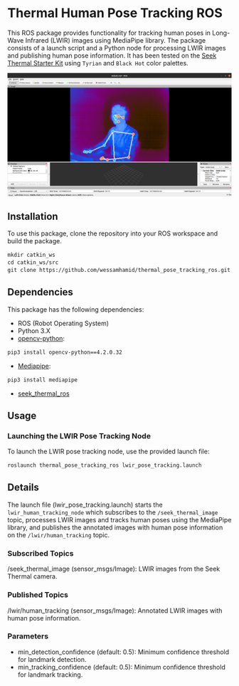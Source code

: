 # Thermal Human Pose Tracking ROS
This ROS package provides functionality for tracking human poses in Long-Wave Infrared (LWIR) images using MediaPipe library. The package consists of a launch script and a Python node for processing LWIR images and publishing human pose information. It has been tested on the [Seek Thermal Starter Kit](https://www.thermal.com/oem.html) using `Tyrian` and `Black Hot` color palettes.

![rviz_seek_mediapipe](https://github.com/wessamhamid/thermal_pose_tracking_ros/blob/main/docs/rviz_seek_mediapipe.png)

## Installation
To use this package, clone the repository into your ROS workspace and build the package.

```txt
mkdir catkin_ws
cd catkin_ws/src
git clone https://github.com/wessamhamid/thermal_pose_tracking_ros.git
```

## Dependencies
This package has the following dependencies:
- ROS (Robot Operating System)
- Python 3.X
- [opencv-python](https://github.com/opencv/opencv-python):
```txt
pip3 install opencv-python==4.2.0.32
```
- [Mediapipe](https://developers.google.com/mediapipe):
```txt
pip3 install mediapipe
```
- [seek_thermal_ros](https://github.com/wessamhamid/seek_thermal_ros)

## Usage
### Launching the LWIR Pose Tracking Node
To launch the LWIR pose tracking node, use the provided launch file:
```txt
roslaunch thermal_pose_tracking_ros lwir_pose_tracking.launch
```

## Details
The launch file (lwir_pose_tracking.launch) starts the `lwir_human_tracking_node` which subscribes to the `/seek_thermal_image` topic, processes LWIR images and tracks human poses using the MediaPipe library, and publishes the annotated images with human pose information on the `/lwir/human_tracking` topic.

### Subscribed Topics
/seek_thermal_image (sensor_msgs/Image): LWIR images from the Seek Thermal camera.
### Published Topics
/lwir/human_tracking (sensor_msgs/Image): Annotated LWIR images with human pose information.
### Parameters
- min_detection_confidence (default: 0.5): Minimum confidence threshold for landmark detection.
- min_tracking_confidence (default: 0.5): Minimum confidence threshold for landmark tracking.

